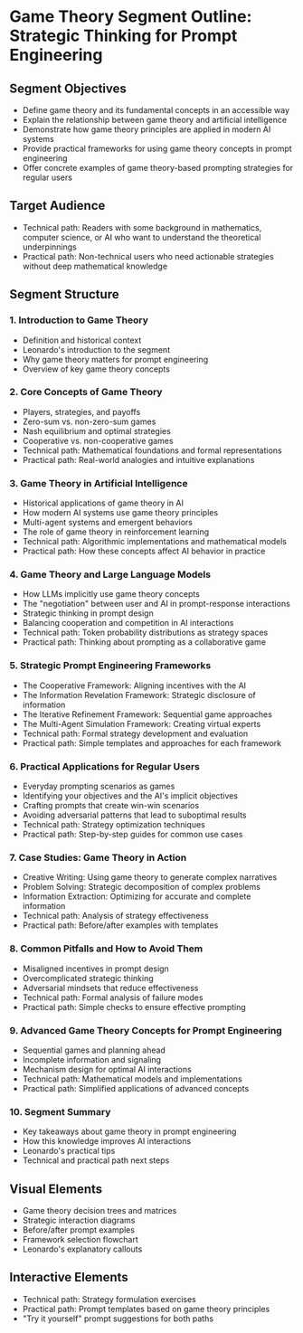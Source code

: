 # Game Theory Segment Outline: Strategic Thinking for Prompt Engineering

## Segment Objectives
- Define game theory and its fundamental concepts in an accessible way
- Explain the relationship between game theory and artificial intelligence
- Demonstrate how game theory principles are applied in modern AI systems
- Provide practical frameworks for using game theory concepts in prompt engineering
- Offer concrete examples of game theory-based prompting strategies for regular users

## Target Audience
- Technical path: Readers with some background in mathematics, computer science, or AI who want to understand the theoretical underpinnings
- Practical path: Non-technical users who need actionable strategies without deep mathematical knowledge

## Segment Structure

### 1. Introduction to Game Theory
- Definition and historical context
- Leonardo's introduction to the segment
- Why game theory matters for prompt engineering
- Overview of key game theory concepts

### 2. Core Concepts of Game Theory
- Players, strategies, and payoffs
- Zero-sum vs. non-zero-sum games
- Nash equilibrium and optimal strategies
- Cooperative vs. non-cooperative games
- Technical path: Mathematical foundations and formal representations
- Practical path: Real-world analogies and intuitive explanations

### 3. Game Theory in Artificial Intelligence
- Historical applications of game theory in AI
- How modern AI systems use game theory principles
- Multi-agent systems and emergent behaviors
- The role of game theory in reinforcement learning
- Technical path: Algorithmic implementations and mathematical models
- Practical path: How these concepts affect AI behavior in practice

### 4. Game Theory and Large Language Models
- How LLMs implicitly use game theory concepts
- The "negotiation" between user and AI in prompt-response interactions
- Strategic thinking in prompt design
- Balancing cooperation and competition in AI interactions
- Technical path: Token probability distributions as strategy spaces
- Practical path: Thinking about prompting as a collaborative game

### 5. Strategic Prompt Engineering Frameworks
- The Cooperative Framework: Aligning incentives with the AI
- The Information Revelation Framework: Strategic disclosure of information
- The Iterative Refinement Framework: Sequential game approaches
- The Multi-Agent Simulation Framework: Creating virtual experts
- Technical path: Formal strategy development and evaluation
- Practical path: Simple templates and approaches for each framework

### 6. Practical Applications for Regular Users
- Everyday prompting scenarios as games
- Identifying your objectives and the AI's implicit objectives
- Crafting prompts that create win-win scenarios
- Avoiding adversarial patterns that lead to suboptimal results
- Technical path: Strategy optimization techniques
- Practical path: Step-by-step guides for common use cases

### 7. Case Studies: Game Theory in Action
- Creative Writing: Using game theory to generate complex narratives
- Problem Solving: Strategic decomposition of complex problems
- Information Extraction: Optimizing for accurate and complete information
- Technical path: Analysis of strategy effectiveness
- Practical path: Before/after examples with templates

### 8. Common Pitfalls and How to Avoid Them
- Misaligned incentives in prompt design
- Overcomplicated strategic thinking
- Adversarial mindsets that reduce effectiveness
- Technical path: Formal analysis of failure modes
- Practical path: Simple checks to ensure effective prompting

### 9. Advanced Game Theory Concepts for Prompt Engineering
- Sequential games and planning ahead
- Incomplete information and signaling
- Mechanism design for optimal AI interactions
- Technical path: Mathematical models and implementations
- Practical path: Simplified applications of advanced concepts

### 10. Segment Summary
- Key takeaways about game theory in prompt engineering
- How this knowledge improves AI interactions
- Leonardo's practical tips
- Technical and practical path next steps

## Visual Elements
- Game theory decision trees and matrices
- Strategic interaction diagrams
- Before/after prompt examples
- Framework selection flowchart
- Leonardo's explanatory callouts

## Interactive Elements
- Technical path: Strategy formulation exercises
- Practical path: Prompt templates based on game theory principles
- "Try it yourself" prompt suggestions for both paths
